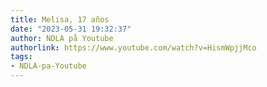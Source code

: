 ```yaml
---
title: Melisa, 17 años
date: "2023-05-31 19:32:37"
author: NDLA på Youtube
authorlink: https://www.youtube.com/watch?v=HismWpjjMco
tags:
- NDLA-pa-Youtube
---
```

